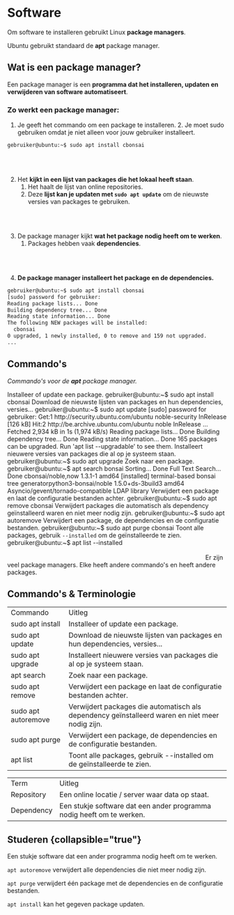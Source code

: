 # Software

Om software te installeren gebruikt Linux **package managers**.

Ubuntu gebruikt standaard de **apt** package manager.

## Wat is een package manager?

Een package manager is een **programma dat het installeren, updaten en verwijderen van software automatiseert**.

### Zo werkt een package manager:

1. Je geeft het commando om een package te installeren.
   2. Je moet sudo gebruiken omdat je niet alleen voor jouw gebruiker installeert.
```bash
gebruiker@ubuntu:~$ sudo apt install cbonsai
```

<!-- INVISIBLE CHARACTERS FOR SECTION LINE -->
<format style="underline">
⠀⠀⠀⠀⠀⠀⠀⠀⠀⠀⠀⠀⠀⠀⠀⠀⠀⠀⠀⠀⠀⠀⠀⠀⠀⠀⠀⠀⠀⠀⠀⠀⠀⠀⠀⠀⠀⠀⠀⠀⠀⠀⠀⠀⠀⠀⠀⠀⠀⠀⠀⠀⠀⠀⠀⠀⠀⠀⠀⠀⠀⠀⠀⠀⠀⠀⠀⠀⠀⠀⠀⠀⠀⠀⠀⠀⠀⠀⠀⠀⠀⠀⠀⠀⠀⠀⠀⠀⠀⠀⠀⠀⠀
</format>
<!-- INVISIBLE CHARACTERS FOR SECTION LINE -->

2. Het **kijkt in een lijst van packages die het lokaal heeft staan**.
   1. Het haalt de lijst van online <tooltip term="repository">repositories</tooltip>.
   2. Deze **lijst kan je updaten met `sudo apt update`** om de nieuwste versies van packages te gebruiken.

<!-- INVISIBLE CHARACTERS FOR SECTION LINE -->
<format style="underline">
⠀⠀⠀⠀⠀⠀⠀⠀⠀⠀⠀⠀⠀⠀⠀⠀⠀⠀⠀⠀⠀⠀⠀⠀⠀⠀⠀⠀⠀⠀⠀⠀⠀⠀⠀⠀⠀⠀⠀⠀⠀⠀⠀⠀⠀⠀⠀⠀⠀⠀⠀⠀⠀⠀⠀⠀⠀⠀⠀⠀⠀⠀⠀⠀⠀⠀⠀⠀⠀⠀⠀⠀⠀⠀⠀⠀⠀⠀⠀⠀⠀⠀⠀⠀⠀⠀⠀⠀⠀⠀⠀⠀⠀
</format>
<!-- INVISIBLE CHARACTERS FOR SECTION LINE -->

3. De package manager kijkt **wat het package nodig heeft om te werken**.
   1. Packages hebben vaak **<tooltip term="dependency">dependencies</tooltip>**.

<!-- INVISIBLE CHARACTERS FOR SECTION LINE -->
<format style="underline">
⠀⠀⠀⠀⠀⠀⠀⠀⠀⠀⠀⠀⠀⠀⠀⠀⠀⠀⠀⠀⠀⠀⠀⠀⠀⠀⠀⠀⠀⠀⠀⠀⠀⠀⠀⠀⠀⠀⠀⠀⠀⠀⠀⠀⠀⠀⠀⠀⠀⠀⠀⠀⠀⠀⠀⠀⠀⠀⠀⠀⠀⠀⠀⠀⠀⠀⠀⠀⠀⠀⠀⠀⠀⠀⠀⠀⠀⠀⠀⠀⠀⠀⠀⠀⠀⠀⠀⠀⠀⠀⠀⠀⠀
</format>
<!-- INVISIBLE CHARACTERS FOR SECTION LINE -->

4. **De package manager installeert het package en de dependencies.**

```Bash
gebruiker@ubuntu:~$ sudo apt install cbonsai
[sudo] password ​for gebruiker: 
Reading package lists... Done
Building dependency tree... Done
Reading state information... Done
The following NEW packages will be installed:
  cbonsai
0 upgraded, 1 newly installed, 0 to remove and 159 not upgraded.
...
```

## Commando's

*Commando's voor de **apt** package manager.*

<tabs>
<tab title="install">
   <control>Installeer of update een package.</control>
   <code-block>
      gebruiker@ubuntu:~$ sudo apt install cbonsai
   </code-block>
</tab>
<tab title="update">
   <control>Download de nieuwste lijsten</control> van packages en hun dependencies, versies...
   <code-block>
      gebruiker@ubuntu:~$ sudo apt update
      [sudo] password ​for gebruiker: 
      Get:1 http://security.ubuntu.com/ubuntu noble-security InRelease [126 kB]
      Hit:2 http://be.archive.ubuntu.com/ubuntu noble InRelease
      ...
      Fetched 2,934 kB ​in 1s (1,974 kB/s)                                  
      Reading package lists... Done
      Building dependency tree... Done
      Reading state information... Done
      165 packages can be upgraded. Run 'apt list --upgradable' to see them.
   </code-block>
</tab>
<tab title="upgrade">
   <control>Installeert nieuwere versies van packages die al op je systeem staan.</control>
   <code-block>
      gebruiker@ubuntu:~$ sudo apt upgrade
   </code-block>
</tab>
<tab title="search">
   <control>Zoek naar een package.</control>
   <code-block>
      gebruiker@ubuntu:~$ apt search bonsai
      Sorting... Done
      Full Text Search... Done
      cbonsai/noble,now 1.3.1-1 amd64 [installed]
        terminal-based bonsai tree generator
      ​
      python3-bonsai/noble 1.5.0+ds-3build3 amd64
      Asyncio/gevent/tornado-compatible LDAP library
   </code-block>
</tab>
<tab title="remove">
   <control>Verwijdert een package en laat de configuratie bestanden achter.</control>
   <code-block>
      gebruiker@ubuntu:~$ sudo apt remove cbonsai
   </code-block>
</tab>
<tab title="autoremove">
   <control>Verwijdert packages die automatisch als dependency geïnstalleerd waren en niet meer nodig zijn.</control>
   <code-block>
      gebruiker@ubuntu:~$ sudo apt autoremove
   </code-block>
</tab>
<tab title="purge">
   <control>Verwijdert een package, de dependencies en de configuratie bestanden.</control>
   <code-block>
      gebruiker@ubuntu:~$ sudo apt purge cbonsai
   </code-block>
</tab>
<tab title="list">
   <control>Toont alle packages, gebruik <code>--installed</code></control> om de geïnstalleerde te zien.
   <code-block>
      gebruiker@ubuntu:~$ apt list --installed
   </code-block>
</tab>
</tabs>

<!-- INVISIBLE CHARACTERS FOR SECTION LINE -->
<format style="underline">
⠀⠀⠀⠀⠀⠀⠀⠀⠀⠀⠀⠀⠀⠀⠀⠀⠀⠀⠀⠀⠀⠀⠀⠀⠀⠀⠀⠀⠀⠀⠀⠀⠀⠀⠀⠀⠀⠀⠀⠀⠀⠀⠀⠀⠀⠀⠀⠀⠀⠀⠀⠀⠀⠀⠀⠀⠀⠀⠀⠀⠀⠀⠀⠀⠀⠀⠀⠀⠀⠀⠀⠀⠀⠀⠀⠀⠀⠀⠀⠀⠀⠀⠀⠀⠀⠀⠀⠀⠀⠀⠀⠀⠀
</format>
<!-- INVISIBLE CHARACTERS FOR SECTION LINE -->

<note>
Er zijn <control>veel package managers</control>. 
Elke heeft <control>andere commando's en heeft andere packages</control>.
</note>

## Commando's & Terminologie

<table>
   <tr>
      <td>Commando</td>
      <td>Uitleg</td>
   </tr>
   <tr>
      <td>sudo apt install</td>
      <td>Installeer of update een package.</td>
   </tr>
   <tr>
      <td>sudo apt update</td>
      <td>Download de nieuwste lijsten van packages en hun dependencies, versies...</td>
   </tr>
   <tr>
      <td>sudo apt upgrade</td>
      <td>Installeert nieuwere versies van packages die al op je systeem staan.</td>
   </tr>
   <tr>
      <td>apt search</td>
      <td>Zoek naar een package.</td>
   </tr>
   <tr>
      <td>sudo apt remove</td>
      <td>Verwijdert een package en laat de configuratie bestanden achter.</td>
   </tr>
   <tr>
      <td>sudo apt autoremove</td>
      <td>Verwijdert packages die automatisch als dependency geïnstalleerd waren en niet meer nodig zijn.</td>
   </tr>
   <tr>
      <td>sudo apt purge</td>
      <td>Verwijdert een package, de dependencies en de configuratie bestanden.</td>
   </tr>
   <tr>
      <td>apt list</td>
      <td>Toont alle packages, gebruik --installed om de geïnstalleerde te zien.</td>
   </tr>
</table>

<table>
   <tr>
      <td>Term</td>
      <td>Uitleg</td>
   </tr>
   <tr>
      <td>Repository</td>
      <td>Een online locatie / server waar data op staat.</td>
   </tr>
   <tr>
      <td>Dependency</td>
      <td>Een stukje software dat een ander programma nodig heeft om te werken.</td>
   </tr>
</table>

## Studeren {collapsible="true"}

<deflist collapsible="true">
<def title="Wat is een dependency?">
   Een stukje software dat een ander programma nodig heeft om te werken.
</def>
<def title="Wat is het verschil tussen apt autoremove en apt purge?">
   <p><code>apt autoremove</code> verwijdert alle dependencies die niet meer nodig zijn.</p>
   <p><code>apt purge</code> verwijdert één package met de dependencies en de configuratie bestanden.</p>
</def>
<def title="Welk commando kan gebruikt worden om één enkel package te updaten?">
   <code>apt install</code> kan het gegeven package updaten.
</def>
</deflist>

